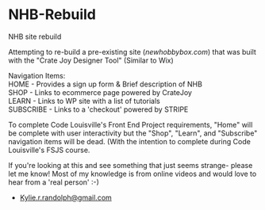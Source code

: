 # NHB-Rebuild
NHB site rebuild

Attempting to re-build a pre-existing site (<i>newhobbybox.com</i>) that was built with the "Crate Joy Designer Tool" (Similar to Wix) 

Navigation Items:<br>
    HOME - Provides a sign up form & Brief description of NHB<br>
    SHOP - Links to ecommerce page powered by CrateJoy<br>
    LEARN - Links to WP site with a list of tutorials<br>
    SUBSCRIBE - Links to a 'checkout' powered by STRIPE<br>
    
    
    
    
To complete Code Louisville's Front End Project requirements, "Home" will be complete with user interactivity but the "Shop", "Learn", and "Subscribe" navigation items will be dead. (With the intention to complete during Code Louisville's FSJS course. 


If you're looking at this and see something that just seems strange- please let me know! Most of my knowledge is from online videos and would love to hear from a 'real person' :-) 

- Kylie.r.randolph@gmail.com
  
    
    

